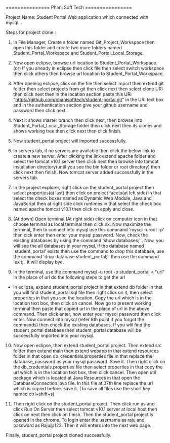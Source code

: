 =============== Phani Soft Tech ================

Project Name: Student Portal
Web application which connected with mysql...

Steps for project clone :

1. In File Manager, Create a folder named Git_Project_Workspace then open this folder and create two more folders named Student_Portal_Workspace and Student_Portal_Local_Storage.

2. Now open eclipse, browse url location to Student_Portal_Workspace.
   (or)
   If you already in eclipse then click file then select switch workspace then click others then browse url location to Student_Portal_Workspace.

3. After opening eclipse, click on the file then select import then extend git folder then select projects from git then click next then select clone URI then click next then in the location section paste this URI "https://github.com/phanisofttech/student-portal.git" in the URI text box and in the authentication section give your github username and password then click next.

4. Next it shows master branch then click next, then browse into Student_Portal_Local_Storage folder then click next then its clones and shows working tree then click next then click finish.

5. Now student_portal project will imported successfully. 

6. In servers tab, if no servers are available then click the below link to create a new server. After clicking the link extend apache folder and select the tomcat v10.1 server then click next then browse into tomcat installation directory(until you see the bin folder or root directory) then click next then finish. Now tomcat server added successfully in the servers tab.

7. In the project explorer, right click on the student_portal project then select properties(at last) then click on project facets(at left side) in that select the check boxes named as Dynamic Web Module, Java and JavaScript then at right side click runtimes in that select the check box named apache tomcat v10.1 then click on apply and close.

8. (At down) Open terminal (At right side) click on computer icon in that choose terminal as local terminal then click ok. Now maximize the terminal, then to connect into mysql use this command 'mysql -uroot -p' then cick enter then enter your mysql password. Now, check the existing databases by using the command 'show databases;' .
Now, you will see the all databases in your mysql, if the database named 'student_portal' exists then use the command to drop this database, use the command 'drop database student_portal;'. then use the command 'exit;'. It will display bye.

9. In the terminal, use the command mysql -u root -p student_portal < "url"
In the place of url do the following steps to get the url
* In eclipse, expand student_portal project in that extend db folder in that you will find student_portal.sql file then right click on it, then select properties in that you see the location. Copy the url which is in the location text box, then click on cancel. Now go to present working terminal then paste that copied url in the place of url in the above command. Then click enter, now enter your mysql password then click enter. Now connect into mysql (refer 8th point if you forgot the commands) then check the existing databases. If you will find the student_portal database then student_portal database will be successfully imported into your mysql.

10. Now open eclipse, then extend student_portal project. Then extend src folder then extend main then extend webapp in that extend resources folder in that open db_credentials.properties file in that replace the database_password as your mysql password. Save it. Then right click on the db_credentials.properties file then select properties in that copy the url which is in the location text box, then click cancel. Then open util package which is located at Java Resources in that open the DatabaseConnection.java file. In this file at 37th line replace the url which is copied before. save it. (To save all files use the short key named ctrl+shift+s)

11. Then right click on the student_portal project. Then click run as and click Run On Server then select tomcat v10.1 server at local host then click on next then click on finish. Then the student_portal project is opened in the chrome. To login enter the username as raju and password as Raju@123. Then it will enters into the next web page.

Finally, student_portal project cloned successfully.
